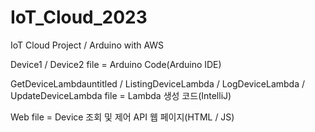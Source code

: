 # IoT_Cloud_2023



IoT Cloud Project / Arduino with AWS

Device1 / Device2 file = Arduino Code(Arduino IDE)

GetDeviceLambdauntitled / ListingDeviceLambda / LogDeviceLambda / UpdateDeviceLambda file = Lambda 생성 코드(IntelliJ)

Web file = Device 조회 및 제어 API 웹 페이지(HTML / JS)
